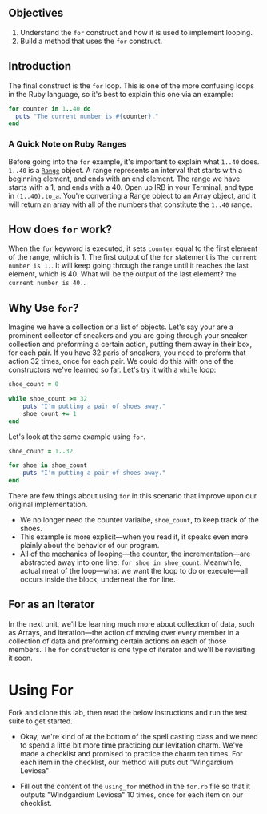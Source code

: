 ## Objectives

1. Understand the `for` construct and how it is used to implement looping.
2. Build a method that uses the `for` construct.

## Introduction 

The final construct is the `for` loop. This is one of the more confusing loops in the Ruby language, so it's best to explain this one via an example:

```ruby
for counter in 1..40 do
  puts "The current number is #{counter}."
end
```
### A Quick Note on Ruby Ranges

Before going into the `for` example, it's important to explain what `1..40` does. `1..40` is a [`Range`](http://www.ruby-doc.org/core-2.2.0/Range.html) object. A range represents an interval that starts with a beginning element, and ends with an end element. The range we have starts with a 1, and ends with a 40. Open up IRB in your Terminal, and type in `(1..40).to_a`. You're converting a Range object to an Array object, and it will return an array with all of the numbers that constitute the `1..40` range.

## How does `for` work?
When the `for` keyword is executed, it sets `counter` equal to the first element of the range, which is 1. The first output of the `for` statement is `The current number is 1.`. It will keep going through the range until it reaches the last element, which is 40. What will be the output of the last element? `The current number is 40.`.

## Why Use `for`?

Imagine we have a collection or a list of objects. Let's say your are a prominent collector of sneakers and you are going through your sneaker collection and preforming a certain action, putting them away in their box, for each pair. If you have 32 paris of sneakers, you need to preform that action 32 times, once for each pair. We could do this with one of the constructors we've learned so far. Let's try it with a `while` loop: 

```ruby 
shoe_count = 0 

while shoe_count >= 32
	puts "I'm putting a pair of shoes away."
	shoe_count += 1
end
``` 

Let's look at the same example using `for`. 

```ruby
shoe_count = 1..32

for shoe in shoe_count 
	puts "I'm putting a pair of shoes away."
end
```

There are few things about using `for` in this scenario that improve upon our original implementation. 

* We no longer need the counter varialbe, `shoe_count`, to keep track of the shoes. 
* This example is more explicit––when you read it, it speaks even more plainly about the behavior of our program. 
* All of the mechanics of looping––the counter, the incrementation––are abstracted away into one line: `for shoe in shoe_count`. Meanwhile, actual meat of the loop––what we want the loop to do or execute––all occurs inside the block, underneat the `for` line. 

## For as an Iterator

In the next unit, we'll be learning much more about collection of data, such as Arrays, and iteration––the action of moving over every member in a collection of data and preforming certain actions on each of those members. The `for` constructor is one type of iterator and we'll be revisiting it soon. 


# Using For

Fork and clone this lab, then read the below instructions and run the test suite to get started. 

* Okay, we're kind of at the bottom of the spell casting class and we need to spend a little bit more time practicing our levitation charm. We've made a checklist and promised to practice the charm ten times. For each item in the checklist, our method will puts out "Wingardium Leviosa"

* Fill out the content of the `using_for` method in the `for.rb` file so that it outputs "Windgardium Leviosa" 10 times, once for each item on our checklist.
